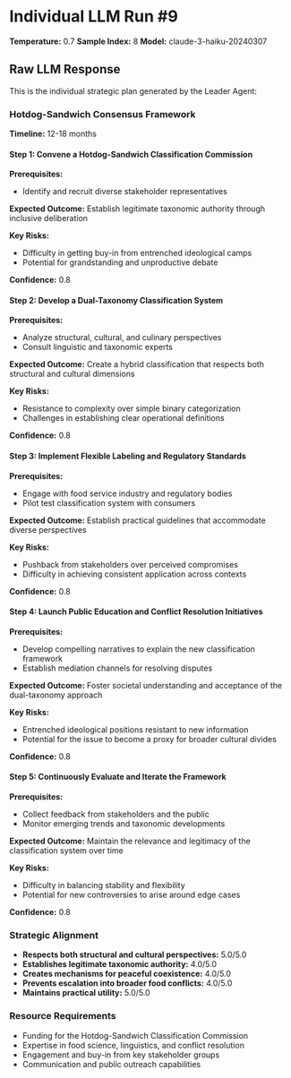 # Individual LLM Run #9

**Temperature:** 0.7
**Sample Index:** 8
**Model:** claude-3-haiku-20240307

## Raw LLM Response

This is the individual strategic plan generated by the Leader Agent:

### Hotdog-Sandwich Consensus Framework

**Timeline:** 12-18 months

#### Step 1: Convene a Hotdog-Sandwich Classification Commission

**Prerequisites:**
- Identify and recruit diverse stakeholder representatives

**Expected Outcome:** Establish legitimate taxonomic authority through inclusive deliberation

**Key Risks:**
- Difficulty in getting buy-in from entrenched ideological camps
- Potential for grandstanding and unproductive debate

**Confidence:** 0.8

#### Step 2: Develop a Dual-Taxonomy Classification System

**Prerequisites:**
- Analyze structural, cultural, and culinary perspectives
- Consult linguistic and taxonomic experts

**Expected Outcome:** Create a hybrid classification that respects both structural and cultural dimensions

**Key Risks:**
- Resistance to complexity over simple binary categorization
- Challenges in establishing clear operational definitions

**Confidence:** 0.8

#### Step 3: Implement Flexible Labeling and Regulatory Standards

**Prerequisites:**
- Engage with food service industry and regulatory bodies
- Pilot test classification system with consumers

**Expected Outcome:** Establish practical guidelines that accommodate diverse perspectives

**Key Risks:**
- Pushback from stakeholders over perceived compromises
- Difficulty in achieving consistent application across contexts

**Confidence:** 0.8

#### Step 4: Launch Public Education and Conflict Resolution Initiatives

**Prerequisites:**
- Develop compelling narratives to explain the new classification framework
- Establish mediation channels for resolving disputes

**Expected Outcome:** Foster societal understanding and acceptance of the dual-taxonomy approach

**Key Risks:**
- Entrenched ideological positions resistant to new information
- Potential for the issue to become a proxy for broader cultural divides

**Confidence:** 0.8

#### Step 5: Continuously Evaluate and Iterate the Framework

**Prerequisites:**
- Collect feedback from stakeholders and the public
- Monitor emerging trends and taxonomic developments

**Expected Outcome:** Maintain the relevance and legitimacy of the classification system over time

**Key Risks:**
- Difficulty in balancing stability and flexibility
- Potential for new controversies to arise around edge cases

**Confidence:** 0.8

### Strategic Alignment

- **Respects both structural and cultural perspectives:** 5.0/5.0
- **Establishes legitimate taxonomic authority:** 4.0/5.0
- **Creates mechanisms for peaceful coexistence:** 4.0/5.0
- **Prevents escalation into broader food conflicts:** 4.0/5.0
- **Maintains practical utility:** 5.0/5.0

### Resource Requirements

- Funding for the Hotdog-Sandwich Classification Commission
- Expertise in food science, linguistics, and conflict resolution
- Engagement and buy-in from key stakeholder groups
- Communication and public outreach capabilities
